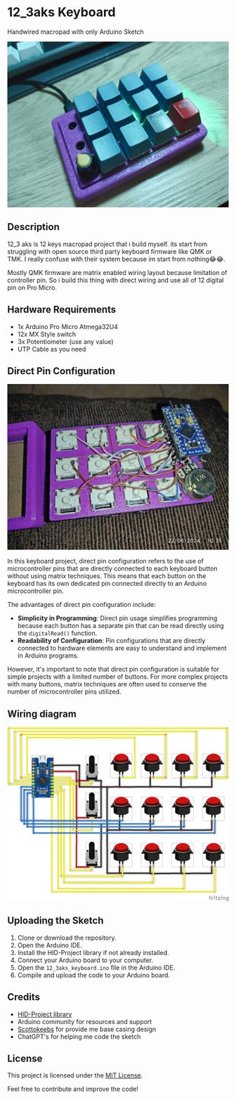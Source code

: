 

# 12_3aks Keyboard
Handwired macropad with only Arduino Sketch


![12_3aks](https://github.com/galihpd/12_3aks/blob/main/media/IMG_20240622_174521_2%20%281%29.jpg)

## Description
12_3 aks is 12 keys macropad project that i build myself. its start from struggling with open source third party keyboard firmware like QMK or TMK. I really confuse with their system because im start from nothing😂😂. 

Mostly QMK firmware are matrix enabled wiring layout because limitation of controller pin. So i build this thing with direct wiring and use all of 12 digital pin on Pro Micro. 

## Hardware Requirements
- 1x Arduino Pro Micro Atmega32U4
- 12x MX Style switch
- 3x Potentiometer (use any value)
- UTP Cable as you need

## Direct Pin Configuration

![enter image description here](https://github.com/galihpd/12_3aks/blob/main/media/5ad4e895%20%281%29.jpg)

In this keyboard project, direct pin configuration refers to the use of microcontroller pins that are directly connected to each keyboard button without using matrix techniques. This means that each button on the keyboard has its own dedicated pin connected directly to an Arduino microcontroller pin.

The advantages of direct pin configuration include:
- **Simplicity in Programming**: Direct pin usage simplifies programming because each button has a separate pin that can be read directly using the `digitalRead()` function.
- **Readability of Configuration**: Pin configurations that are directly connected to hardware elements are easy to understand and implement in Arduino programs.

However, it's important to note that direct pin configuration is suitable for simple projects with a limited number of buttons. For more complex projects with many buttons, matrix techniques are often used to conserve the number of microcontroller pins utilized.

## Wiring diagram
![12_3aks wiring diagram](https://github.com/galihpd/12_3aks/blob/main/media/Untitled%20Sketch_bb.png)

## Uploading the Sketch
1. Clone or download the repository.
2. Open the Arduino IDE.
3. Install the HID-Project library if not already installed.
4. Connect your Arduino board to your computer.
5. Open the `12_3aks_keyboard.ino` file in the Arduino IDE.
6. Compile and upload the code to your Arduino board.

## Credits
- [HID-Project library](https://github.com/NicoHood/HID)
- Arduino community for resources and support
- [Scottokeebs](https://www.youtube.com/watch?v=hjml-K-pV4E) for provide me base casing design
- ChatGPT's for helping me code the sketch

## License
This project is licensed under the [MIT License](LICENSE.md).

Feel free to contribute and improve the code!
